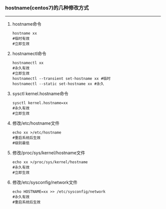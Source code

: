 ### hostname(centos7)的几种修改方式

----------------------------------------------------------------------------------------------------------------------



1. hostname命令

   ```shell
   hostname xx
   #临时有效
   #立即生效
   ```

   

2. hostnamectl命令

   ```shell
   hostnamectl xx
   #永久有效
   #立即生效
   hostnamectl --transient set-hostname xx #临时
   hostnamectl --static set-hostname xx #永久
   ```

   

3. sysctl kernel.hostname命令

   ```shell
   sysctl kernel.hostname=xx
   #永久有效
   #立即生效
   ```

   

4. 修改/etc/hostname文件

   ```shell
   echo xx >/etc/hostname
   #重启系统后生效
   #级别最低
   ```

   

5. 修改/proc/sys/kernel/hostname文件

   ```shell
   echo xx >/proc/sys/kernel/hostname
   #永久有效
   #立即生效
   ```

   

6. 修改/etc/sysconfig/network文件

   ```shell
   echo HOSTNAME=xx >> /etc/sysconfig/network
   #永久有效
   #重启系统后生效
   ```

   


